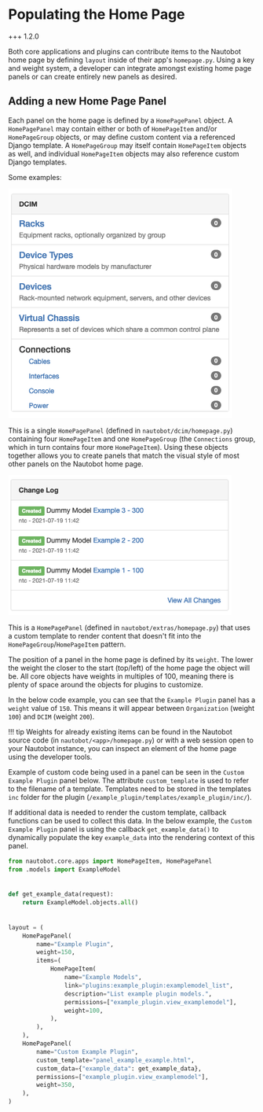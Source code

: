 # Populating the Home Page

+++ 1.2.0

Both core applications and plugins can contribute items to the Nautobot home page by defining `layout` inside of their app's `homepage.py`. Using a key and weight system, a developer can integrate amongst existing home page panels or can create entirely new panels as desired.

## Adding a new Home Page Panel

Each panel on the home page is defined by a `HomePagePanel` object. A `HomePagePanel` may contain either or both of `HomePageItem` and/or `HomePageGroup` objects, or may define custom content via a referenced Django template. A `HomePageGroup` may itself contain `HomePageItem` objects as well, and individual `HomePageItem` objects may also reference custom Django templates.

Some examples:

![DCIM Panel](../../media/development/homepage_dcim_panel.png "DCIM Panel")

This is a single `HomePagePanel` (defined in `nautobot/dcim/homepage.py`) containing four `HomePageItem` and one `HomePageGroup` (the `Connections` group, which in turn contains four more `HomePageItem`). Using these objects together allows you to create panels that match the visual style of most other panels on the Nautobot home page.

![Changelog Panel](../../media/development/homepage_changelog_panel.png "Changelog Panel")

This is a `HomePagePanel` (defined in `nautobot/extras/homepage.py`) that uses a custom template to render content that doesn't fit into the `HomePageGroup`/`HomePageItem` pattern.

The position of a panel in the home page is defined by its `weight`. The lower the weight the closer to the start (top/left) of the home page the object will be. All core objects have weights in multiples of 100, meaning there is plenty of space around the objects for plugins to customize.

In the below code example, you can see that the `Example Plugin` panel has a `weight` value of `150`. This means it will appear between `Organization` (weight `100`) and `DCIM` (weight `200`).

!!! tip
    Weights for already existing items can be found in the Nautobot source code (in `nautobot/<app>/homepage.py`) or with a web session open to your Nautobot instance, you can inspect an element of the home page using the developer tools.

Example of custom code being used in a panel can be seen in the `Custom Example Plugin` panel below. The attribute `custom_template` is used to refer to the filename of a template. Templates need to be stored in the templates `inc` folder for the plugin (`/example_plugin/templates/example_plugin/inc/`).

If additional data is needed to render the custom template, callback functions can be used to collect this data. In the below example, the `Custom Example Plugin` panel is using the callback `get_example_data()` to dynamically populate the key `example_data` into the rendering context of this panel.

``` python
from nautobot.core.apps import HomePageItem, HomePagePanel
from .models import ExampleModel


def get_example_data(request):
    return ExampleModel.objects.all()


layout = (
    HomePagePanel(
        name="Example Plugin",
        weight=150,
        items=(
            HomePageItem(
                name="Example Models",
                link="plugins:example_plugin:examplemodel_list",
                description="List example plugin models.",
                permissions=["example_plugin.view_examplemodel"],
                weight=100,
            ),
        ),
    ),
    HomePagePanel(
        name="Custom Example Plugin",
        custom_template="panel_example_example.html",
        custom_data={"example_data": get_example_data},
        permissions=["example_plugin.view_examplemodel"],
        weight=350,
    ),
)
```
